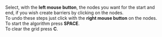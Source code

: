 Select, with the **left mouse button**, the nodes you want for the start and end, if you wish create barriers by clicking on the nodes.<br />
To undo these steps just click with the **right mouse button** on the nodes.<br />
To start the algorithm press **SPACE**.<br />
To clear the grid press **C**.
